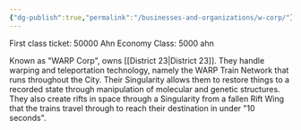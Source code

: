```yaml
---
{"dg-publish":true,"permalink":"/businesses-and-organizations/w-corp/"}
---
```


First class ticket: 50000 Ahn
Economy Class: 5000 ahn

Known as "WARP Corp", owns [[District 23\|District 23]]. They handle warping and teleportation technology, namely the WARP Train Network that runs throughout the City. Their Singularity allows them to restore things to a recorded state through manipulation of molecular and genetic structures.  
They also create rifts in space through a Singularity from a fallen Rift Wing that the trains travel through to reach their destination in under "10 seconds".